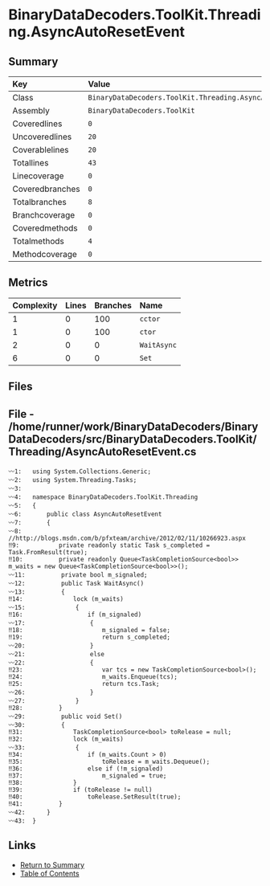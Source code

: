 ﻿# BinaryDataDecoders.ToolKit.Threading.AsyncAutoResetEvent

## Summary

| Key             | Value                                                      |
| :-------------- | :--------------------------------------------------------- |
| Class           | `BinaryDataDecoders.ToolKit.Threading.AsyncAutoResetEvent` |
| Assembly        | `BinaryDataDecoders.ToolKit`                               |
| Coveredlines    | `0`                                                        |
| Uncoveredlines  | `20`                                                       |
| Coverablelines  | `20`                                                       |
| Totallines      | `43`                                                       |
| Linecoverage    | `0`                                                        |
| Coveredbranches | `0`                                                        |
| Totalbranches   | `8`                                                        |
| Branchcoverage  | `0`                                                        |
| Coveredmethods  | `0`                                                        |
| Totalmethods    | `4`                                                        |
| Methodcoverage  | `0`                                                        |

## Metrics

| Complexity | Lines | Branches | Name        |
| :--------- | :---- | :------- | :---------- |
| 1          | 0     | 100      | `cctor`     |
| 1          | 0     | 100      | `ctor`      |
| 2          | 0     | 0        | `WaitAsync` |
| 6          | 0     | 0        | `Set`       |

## Files

## File - /home/runner/work/BinaryDataDecoders/BinaryDataDecoders/src/BinaryDataDecoders.ToolKit/Threading/AsyncAutoResetEvent.cs

```CSharp
〰1:   using System.Collections.Generic;
〰2:   using System.Threading.Tasks;
〰3:   
〰4:   namespace BinaryDataDecoders.ToolKit.Threading
〰5:   {
〰6:       public class AsyncAutoResetEvent
〰7:       {
〰8:       //http://blogs.msdn.com/b/pfxteam/archive/2012/02/11/10266923.aspx
‼9:           private readonly static Task s_completed = Task.FromResult(true);
‼10:          private readonly Queue<TaskCompletionSource<bool>> m_waits = new Queue<TaskCompletionSource<bool>>();
〰11:          private bool m_signaled;
〰12:          public Task WaitAsync()
〰13:          {
‼14:              lock (m_waits)
〰15:              {
‼16:                  if (m_signaled)
〰17:                  {
‼18:                      m_signaled = false;
‼19:                      return s_completed;
〰20:                  }
〰21:                  else
〰22:                  {
‼23:                      var tcs = new TaskCompletionSource<bool>();
‼24:                      m_waits.Enqueue(tcs);
‼25:                      return tcs.Task;
〰26:                  }
〰27:              }
‼28:          }
〰29:          public void Set()
〰30:          {
‼31:              TaskCompletionSource<bool> toRelease = null;
‼32:              lock (m_waits)
〰33:              {
‼34:                  if (m_waits.Count > 0)
‼35:                      toRelease = m_waits.Dequeue();
‼36:                  else if (!m_signaled)
‼37:                      m_signaled = true;
‼38:              }
‼39:              if (toRelease != null)
‼40:                  toRelease.SetResult(true);
‼41:          }
〰42:      }
〰43:  }
```

## Links

* [Return to Summary](Summary.md)
* [Table of Contents](../TOC.md)

